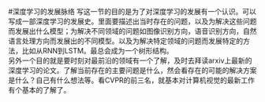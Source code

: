 #深度学习的发展脉络
写这一节的目的是为了对深度学习的发展有一个认识。可以写成一部深度学习的发展史。里面要描述出当时存在的问题，以及为解决这些问题而发展出什么模型；为解决不同领域的问题如图像识别方向，语音识别方向，自然语言处理方向而发展出的不同模型。以及为解决特定领域的问题而发展特定的方法，比如从RNN到LSTM。最总会成为一个树形结构。  
另外一个目的就是要时刻对最前沿的领域有一个了解，及时去拜读arxiv上最新的深度学习的论文。了解当前存在的主要问题是什么，然会看存在的可能的解决方案是什么？自己有什么想法等。看CVPR的前三名，就基本对计算机视觉的最新工作有个基本的了解了。